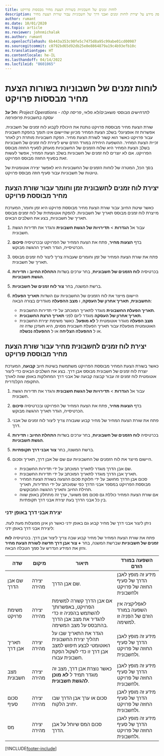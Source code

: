 ```yaml
---
title: לוחות זמנים של חשבוניות בשורות הצעת מחיר מבססות פרויקט
description: נושא זה מספק מידע על יצירת לוחות זמנים ואבני דרך של חשבוניות עבור שורות הצעת מחיר.
author: rumant
ms.date: 10/01/2020
ms.topic: article
ms.reviewer: johnmichalak
ms.author: rumant
ms.openlocfilehash: 6b443a353c98fe5c7475d8a95c99abe01cd00987
ms.sourcegitcommit: c0792bd65d92db25e0e8864879a19c4b93efb10c
ms.translationtype: HT
ms.contentlocale: he-IL
ms.lasthandoff: 04/14/2022
ms.locfileid: "8601065"
---
```

# <a name="invoice-schedules-on-project-based-quote-lines"></a>לוחות זמנים של חשבוניות בשורות הצעת מחיר מבססות פרויקט

_**חל על:** Project Operations לתרחישים מבוססי משאבים/לא מלאי, פריסה קלה - עסקה בחשבונית פרופורמה_

שורת הצעת מחיר מבוססת פרויקט נותנת את היכולת לקבוע לוח זמנים של חשבונית. אפשרות זה אופציונלי בשלב הצעת המחיר מכיוון שהיישום אינו תומך בהפקת חשבונית עבור פרויקט כאשר הוא קשור לשורת הצעת מחיר. הפקת חשבוניות מותרת רק לאחר זכיית הצעת המחיר. ההשפעה היחידה במורד הזרם שיש ליצירת לוח זמנים של חשבוניות בשלב הצעת המחיר היא שלוח הזמנים של החשבוניות מועתק לסעיף החוזה מבוסס הפרויקט. אם לא יוצרים לוח זמנים של חשבוניות בשלב הצעת המחיר, אפשר לעשות זאת בסעיף החוזה מבוסס הפרויקט.

בסך הכל, המטרה של לוחות הזמנים של החשבוניות היא לאפשר יצירה אוטומטית של טיוטות של חשבוניות עבור סעיף חוזה מבוסס פרויקט. 

## <a name="create-a-time-and-material-invoice-schedule-for-a-project-based-quote-line"></a>יצירת לוח זמנים לחשבונית זמן וחומר עבור שורת הצעת מחיר מבוססת פרויקט

כאשר שיטת החיוב עבור שורת הצעת מחיר מבוססת פרויקט היא זמן וחומר, המערכת מייצרת לוח זמנים מבוסס תאריך של חשבוניות. להפקת אוטומתית של לוח זמנים מבוסס תאריך של חשבוניות, בצע את השלבים הבאים.

1. עבור אל **הגדרות** > **תדירויות של הגשת חשבונית** והגדר את תדירות הגשת חשבונית.
2. בדף **הצעות מחיר**, פתח את הצעת המחיר של הפרויקט ובכרטיסיה **סיכום** הכרטיסייה, הגדר תאריך ההגשה מבוקש.
3. פתח את שורת הצעת המחיר של זמן וחומרים שעבורה צריך ליצור לוח זמנים מבוסס תאריך של חשבונית. 
4. בכרטיסיה **לוח הזמנים של חשבוניות**, בחר ערכים בשדות **התחלת החיוב** ו **תדירות הגשת חשבוניות**. 
5. ברשת המשנה, בחר **צור לוח זמנים של חשבוניות**.
6. היישום מייצר את לוח הזמנים של החשבוניות עם השדות **תאריך הפעלת החשבונית**, **תאריך אחרון של העסקה**, ו **מצב ההפעלה**  מוגדרים בצורה הבאה:

    - **תאריך הפעלת החשבונית** מוגדר לתאריך המוכתב על ידי תדירות החשבונית.
    - **תאריך אחרון של העסקה** מוגדר ליום לפני **תאריך הרצת החשבונית**.
    - **מצב הפעלה** מוגדר אוטומטית ל **לא מופעל**. כאשר משימת יצירת החשבונית האוטומטית מופעלת עבור תאריך הפעלת חשבונית מסוים, היא תעדכן שדה זה או ל **ההפעלה הצליחה** או ל **ההפעלה נכשלה**.

## <a name="create-a-fixed-price-invoice-schedule-for-a-project-based-quote-line"></a>יצירת לוח זמנים לחשבונית מחיר עבור שורת הצעת מחיר מבוססת פרויקט

כאשר בשורת הצעת המחיר מבוססת הפרויקט משתמשת בשיטת חיוב **קבועה**, המערכת יוצרת לוח זמנים של חשבונית מבוסס אבן דרך. בצע את השלבים הבאים כדי ליצור אוטומטית לוח זמנים זה עבור קבוצה קבועה של אבני דרך המחולקות באופן שווה לאורך התקופה הקלנדרית.

1. עבור אל **הגדרות** > **תדירויות של הגשת חשבונית** והגדר את תדירות הגשת חשבונית.
2. בדף **הצעות מחיר**, פתח את הצעת המחיר של הפרויקט ובכרטיסיה **סיכום** הכרטיסייה, הגדר תאריך ההגשה מבוקש.
3. פתח את שורת הצעת המחיר של מחיר קבוע שעבורה צריך ליצור לוח זמנים של אבני דרך. 
4. בכרטיסיה **לוח הזמנים של חשבוניות**, בחר ערכים בשדות **התחלת החיוב** ו **תדירות הגשת חשבוניות**. 
5. ברשת המשנה, בחר **צור אבני דרך תקופתיות**.
6. היישום מייצר את לוח הזמנים של החשבוניות עם שם של אבן דרך, תאריך וסכום.

    - שם אבן הדרך מוגדר לתאריך המוכתב על ידי תדירות החשבונית.
    - תאריך אבן הדרך מוגדר לתאריך המוכתב על ידי תדירות החשבונית.
    - סכום אבן הדרך מחושב על ידי חלוקת סכום ההצעה בשורת הצעת המחיר מבוססת הפרויקט במספר אבני הדרך כפי שמוכתב על ידי התדירות, תאריך תחילת החיוב ותאריך ההגשה המבוקשים.
    - אם שורת הצעת המחיר כוללת גם סכום מס משוער, ערך זה מתחלק באופן שווה בין כל אבני הדרך בעת יצירת אבני דרך תקופתיות.

### <a name="manually-create-milestones"></a>יצירת אבני דרך באופן ידני

ניתן ליצור אבני דרך של מחיר קבוע גם באופן ידני כאשר הן אינן מפוצלות מעת לעת. ליצירת אבני דרך באופן ידני:

פתח את שורת הצעת המחיר של מחיר קבוע שבה צריך ליצור אבן דרך. בכרטיסיה **לוח זמנים של חשבוניות** שברשת המשנה, בחר **+ צור אבן דרך חדשה לשורת הצעת מחיר** והזן את המידע הנדרש על סמך הטבלה הבאה.

| **שדה** | **מיקום** | **תיאור** | **השפעה במורד הזרם** |
| --- | --- | --- | --- |
| שם אבן הדרך | יצירה מהירה | שם אבן הדרך. | מידע זה מופץ לאבן הדרך של סעיף החוזה של פרויקט ולחשבונית |
| משימת פרויקט | יצירה מהירה | אם אבן הדרך קשורה למשימת הפרויקט, באפשרותך להשתמש בהפניה זו כדי להגדיר את מצב אבן הדרך בהתבסס על מצב המשימה. | לאפליקציה אין השפעה במורד הזרם של הפניה זו למשימה. |
| תאריך אבן דרך | יצירה מהירה | הגדר את התאריך שבו על תהליך יצירת החשבונית האוטומטי לבצע חיפוש למצב אבן דרך זו כדי לשקול הפקת חשבונית עבורו. | מידע זה מופץ לאבן הדרך של סעיף החוזה של פרויקט ולחשבונית. |
| מצב חשבונית | יצירה מהירה | כאשר נוצרת אבן דרך, מצב זה מוגדר תמיד ל **לא מוכן להגשת חשבונית**. | מידע זה מופץ לאבן הדרך של סעיף החוזה של פרויקט ולחשבונית. |
| סכום סעיף | יצירה מהירה | סכום או ערך אבן הדרך שבו יחויב הלקוח. | מידע זה מופץ לאבן הדרך של סעיף החוזה של פרויקט ולחשבונית. |
| מס | יצירה מהירה | סכום המס שיוחל על אבן הדרך. | מידע זה מופץ לאבן הדרך של סעיף החוזה של פרויקט ולחשבונית. |


[!INCLUDE[footer-include](../includes/footer-banner.md)]